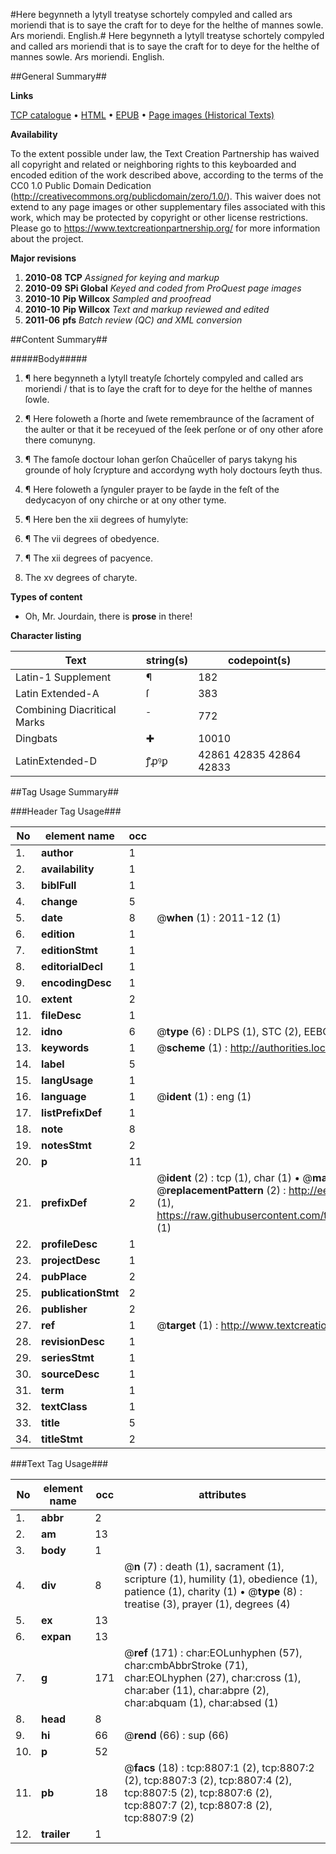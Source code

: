 #Here begynneth a lytyll treatyse schortely compyled and called ars moriendi that is to saye the craft for to deye for the helthe of mannes sowle. Ars moriendi. English.#
Here begynneth a lytyll treatyse schortely compyled and called ars moriendi that is to saye the craft for to deye for the helthe of mannes sowle.
Ars moriendi. English.

##General Summary##

**Links**

[TCP catalogue](http://www.ota.ox.ac.uk/tcp/)  • 
[HTML](http://tei.it.ox.ac.uk/tcp/Texts-HTML/free/A21/A21551.html)  • 
[EPUB](http://tei.it.ox.ac.uk/tcp/Texts-EPUB/free/A21/A21551.epub) • 
[Page images (Historical Texts)](https://historicaltexts.jisc.ac.uk/eebo-99844025e)

**Availability**

To the extent possible under law, the Text Creation Partnership has waived all copyright and related or neighboring rights to this keyboarded and encoded edition of the work described above, according to the terms of the CC0 1.0 Public Domain Dedication (http://creativecommons.org/publicdomain/zero/1.0/). This waiver does not extend to any page images or other supplementary files associated with this work, which may be protected by copyright or other license restrictions. Please go to https://www.textcreationpartnership.org/ for more information about the project.

**Major revisions**

1. __2010-08__ __TCP__ *Assigned for keying and markup*
1. __2010-09__ __SPi Global__ *Keyed and coded from ProQuest page images*
1. __2010-10__ __Pip Willcox__ *Sampled and proofread*
1. __2010-10__ __Pip Willcox__ *Text and markup reviewed and edited*
1. __2011-06__ __pfs__ *Batch review (QC) and XML conversion*

##Content Summary##

#####Body#####

1. ¶ here begynneth a lytyll treatyſe ſchortely
compyled and called ars moriendi / that is to ſaye the craft for to deye for
the helthe of mannes ſowle.

1. ¶ Here foloweth a ſhorte and ſwete remembraunce of
the ſacrament of the aulter or that it be receyued of the ſeek perſone or
of ony other afore there comunyng.

1. ¶ The famoſe doctour Iohan gerſon Chaūceller of
parys takyng his grounde of holy ſcrypture and accordyng wyth holy doctours
ſeyth thus.

1. ¶ Here foloweth a ſynguler prayer to be ſayde in
the feſt of the dedycacyon of ony chirche or at ony other tyme.

1. ¶ Here ben the xii degrees of humylyte:

1. ¶ The vii degrees of obedyence.

1. ¶ The xii degrees of pacyence.

1. The xv degrees of charyte.

**Types of content**

  * Oh, Mr. Jourdain, there is **prose** in there!

**Character listing**


|Text|string(s)|codepoint(s)|
|---|---|---|
|Latin-1 Supplement|¶|182|
|Latin Extended-A|ſ|383|
|Combining             Diacritical Marks|̄|772|
|Dingbats|✚|10010|
|LatinExtended-D|ꝭꝓꝰꝑ|42861 42835 42864 42833|

##Tag Usage Summary##

###Header Tag Usage###

|No|element name|occ|attributes|
|---|---|---|---|
|1.|__author__|1||
|2.|__availability__|1||
|3.|__biblFull__|1||
|4.|__change__|5||
|5.|__date__|8| @__when__ (1) : 2011-12 (1)|
|6.|__edition__|1||
|7.|__editionStmt__|1||
|8.|__editorialDecl__|1||
|9.|__encodingDesc__|1||
|10.|__extent__|2||
|11.|__fileDesc__|1||
|12.|__idno__|6| @__type__ (6) : DLPS (1), STC (2), EEBO-CITATION (1), PROQUEST (1), VID (1)|
|13.|__keywords__|1| @__scheme__ (1) : http://authorities.loc.gov/ (1)|
|14.|__label__|5||
|15.|__langUsage__|1||
|16.|__language__|1| @__ident__ (1) : eng (1)|
|17.|__listPrefixDef__|1||
|18.|__note__|8||
|19.|__notesStmt__|2||
|20.|__p__|11||
|21.|__prefixDef__|2| @__ident__ (2) : tcp (1), char (1)  •  @__matchPattern__ (2) : ([0-9\-]+):([0-9IVX]+) (1), (.+) (1)  •  @__replacementPattern__ (2) : http://eebo.chadwyck.com/downloadtiff?vid=$1&page=$2 (1), https://raw.githubusercontent.com/textcreationpartnership/Texts/master/tcpchars.xml#$1 (1)|
|22.|__profileDesc__|1||
|23.|__projectDesc__|1||
|24.|__pubPlace__|2||
|25.|__publicationStmt__|2||
|26.|__publisher__|2||
|27.|__ref__|1| @__target__ (1) : http://www.textcreationpartnership.org/docs/. (1)|
|28.|__revisionDesc__|1||
|29.|__seriesStmt__|1||
|30.|__sourceDesc__|1||
|31.|__term__|1||
|32.|__textClass__|1||
|33.|__title__|5||
|34.|__titleStmt__|2||


###Text Tag Usage###

|No|element name|occ|attributes|
|---|---|---|---|
|1.|__abbr__|2||
|2.|__am__|13||
|3.|__body__|1||
|4.|__div__|8| @__n__ (7) : death (1), sacrament (1), scripture (1), humility (1), obedience (1), patience (1), charity (1)  •  @__type__ (8) : treatise (3), prayer (1), degrees (4)|
|5.|__ex__|13||
|6.|__expan__|13||
|7.|__g__|171| @__ref__ (171) : char:EOLunhyphen (57), char:cmbAbbrStroke (71), char:EOLhyphen (27), char:cross (1), char:aber (11), char:abpre (2), char:abquam (1), char:absed (1)|
|8.|__head__|8||
|9.|__hi__|66| @__rend__ (66) : sup (66)|
|10.|__p__|52||
|11.|__pb__|18| @__facs__ (18) : tcp:8807:1 (2), tcp:8807:2 (2), tcp:8807:3 (2), tcp:8807:4 (2), tcp:8807:5 (2), tcp:8807:6 (2), tcp:8807:7 (2), tcp:8807:8 (2), tcp:8807:9 (2)|
|12.|__trailer__|1||
